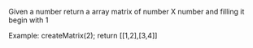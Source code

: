 Given a number
return a array matrix of number X number and filling it begin with 1

Example: 
createMatrix(2); 
return [[1,2],[3,4]]
